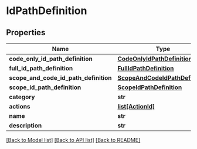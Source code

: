 # IdPathDefinition

## Properties
Name | Type | Description | Notes
------------ | ------------- | ------------- | -------------
**code_only_id_path_definition** | [**CodeOnlyIdPathDefinition**](CodeOnlyIdPathDefinition.md) |  | [optional] 
**full_id_path_definition** | [**FullIdPathDefinition**](FullIdPathDefinition.md) |  | [optional] 
**scope_and_code_id_path_definition** | [**ScopeAndCodeIdPathDefinition**](ScopeAndCodeIdPathDefinition.md) |  | [optional] 
**scope_id_path_definition** | [**ScopeIdPathDefinition**](ScopeIdPathDefinition.md) |  | [optional] 
**category** | **str** |  | [optional] 
**actions** | [**list[ActionId]**](ActionId.md) |  | [optional] 
**name** | **str** |  | [optional] 
**description** | **str** |  | [optional] 

[[Back to Model list]](../README.md#documentation-for-models) [[Back to API list]](../README.md#documentation-for-api-endpoints) [[Back to README]](../README.md)


